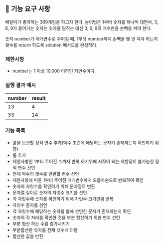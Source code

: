 ## 🚀 기능 요구 사항

배달이가 좋아하는 369게임을 하고자 한다. 놀이법은 1부터 숫자를 하나씩 대면서, 3, 6, 9가 들어가는 숫자는 숫자를 말하는 대신 3, 6, 9의 개수만큼 손뼉을 쳐야 한다.

숫자 number가 매개변수로 주어질 때, 1부터 number까지 손뼉을 몇 번 쳐야 하는지 횟수를 return 하도록 solution 메서드를 완성하라.

### 제한사항

- number는 1 이상 10,000 이하인 자연수이다.

### 실행 결과 예시

| number | result |
| --- | --- |
| 13 | 4 |
| 33 | 14 |

### 기능 목록

- 룰을 보관할 정적 변수 추가(박수 조건에 해당하는 문자가 존재하는지 확인하기 위함)
- 룰 추가
- 제한사항인 1부터 주어진 수까지 반복 하기위해 시작이 되는 재할당이 불가능한 정적 변수 선언
- 전체 박수의 갯수를 반환할 변수 선언
- 제한사항에 따른 1부터 주어진 매개변수까지 오름차순으로 반복하여 확인
- 숫자의 자릿수를 확인하기 위해 문자열로 변환
- 문자열 길이로 숫자의 자릿수 크기를 선언
- 각 자릿수에 숫자를 확인하기 위해 자릿수 크기만큼 반복
- 자리수 문자를 선언
- 각 자릿수에 해당하는 숫자를 룰에 선언한 문자가 존재하는지 확인
- 숫자의 각 자리를 확인한 것을 부분 합산하기 위한 변수 선언
- 부분 합산 하는 수를 증가시키기
- 부분합산한 숫자를 전체 갯수에 더함
- 합산한 값을 반환